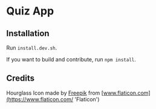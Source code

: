 # Quiz App

## Installation

Run `install.dev.sh`.

If you want to build and contribute, run `npm install`.

## Credits

Hourglass Icon made by [Freepik](https://www.flaticon.com/authors/freepik 'Freepik') from [www.flaticon.com](https://www.flaticon.com/ 'Flaticon')
